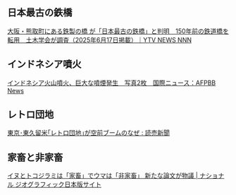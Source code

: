 ## 日本最古の鉄橋

[大阪・熊取町にある鉄製の橋 が「日本最古の鉄橋」と判明　150年前の鉄道橋を転用　土木学会が調査（2025年6月17日掲載）｜YTV NEWS NNN](https://news.ntv.co.jp/n/ytv/category/society/yt3d2f3ef8642849c1ab6929b9840cd51b)

## インドネシア噴火

[インドネシア火山噴火、巨大な噴煙発生　写真2枚　国際ニュース：AFPBB News](https://www.afpbb.com/articles/-/3583940)

## レトロ団地

[東京･東久留米｢レトロ団地｣が空前ブームのなぜ : 読売新聞](https://www.yomiuri.co.jp/fukayomi/toyokeizai/20250514-SYT8T6633262/)

## 家畜と非家畜

[イヌとトコジラミは「家畜」でウマは「非家畜」 新たな論文が物議 | ナショナル ジオグラフィック日本版サイト](https://natgeo.nikkeibp.co.jp/atcl/news/25/052200273/)
